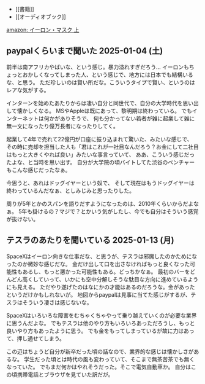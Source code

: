 - [[書籍]]
- [[オーディオブック]]

[amazon: イーロン・マスク 上 ](https://amzn.to/4fIsIiO)

## paypalくらいまで聞いた 2025-01-04 (土)

前半は南アフリカやばいな、という感じ。暴力溢れすぎだろう…
イーロンもちょっとおかしくなってしまった人、という感じで、地方には日本でも結構いるな、と思う。
ただ珍しいのは賢い所だな。こういうタイプで賢い、というのはレアな気がする。

インターンを始めたあたりからは凄い自分と同世代で、自分の大学時代を思い出して懐かしくなる。
MSやAppleは既にあって、黎明期は終わっている。
でもインターネットは何かがありそうで、
何も分かってない若者が雑に起業して雑に無一文になったり億万長者になったりしてく。

起業して4年で売れて22億円が口座に振り込まれて驚いた、みたいな感じで、
その時に売却を担当した人も「君はこれが一社目なんだろう？お金にして二社目はもっと大きくやれば良い」みたいな事言っていて、
ああ、こういう感じだったよな、と当時を思い出す。
自分が大学院の頃バイトしてた渋谷のベンチャーもこんな感じだったなぁ。

今思うと、あれはドッグイヤーという奴で、
そして現在はもうドッグイヤーは終わっているんだなぁ、としみじみと思ったりした。

周りが5年とかのスパンを語りだすようになったのは、2010年くらいからだよなぁ。
5年も掛けるの？マジで？とかいう気がしたし、今でも自分はそういう感覚が抜けない。

## テスラのあたりを聞いている 2025-01-13 (月)

SpaceXはイーロン向きな仕事だな、と思うが、テスラは邪魔したのかためになったのか微妙な感じだな。
金だけ出して口を出さなければもっと良くなった可能性もあるし、もっと悪かった可能性もある。どっちかなぁ。
最初のバーをどんどん高くしていって、いかにも空中分解しそうな駄目な方向に進めているようにも見える。
ただやり遂げたのはなにかの才能はあるのだろうな。金があったというだけかもしれないが。
地図からpaypalは見事に当てた感じがするが、テスラはそういう凄さは感じないな。

SpaceXはいろいろな障害をむちゃくちゃやって乗り越えていくのが必要な業界に思うんだよな。
でもテスラは他のやり方もいろいろあっただろうし、もっと良いやり方もあったように思う。
でも金をもってしまっているが故に力はあって、押し通せてしまう。

この辺はちょうど自分が新卒だった頃の話なので、業界的な感じは懐かしさがあるな。
学生だった頃とは時代の風も変わっていて、そこまで無茶苦茶でも無くなっていた。
でもまだ何かはやれそうだった。そこで電気自動車か。
自分はこの頃携帯電話とブラウザを見ていた訳だが。